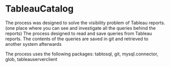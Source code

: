# TableauCatalog
The process was designed to solve the visibility problem of Tableau reports.(one place where you can see and investigate all the queries behind the reports)
The process designed to read and save queries from Tableau reports. 
The contents of the queries are saved in git and retrieved to another system afterwards

The process uses the following packages:
tabtosql,
git,
mysql.connector,
glob,
tableauserverclient
